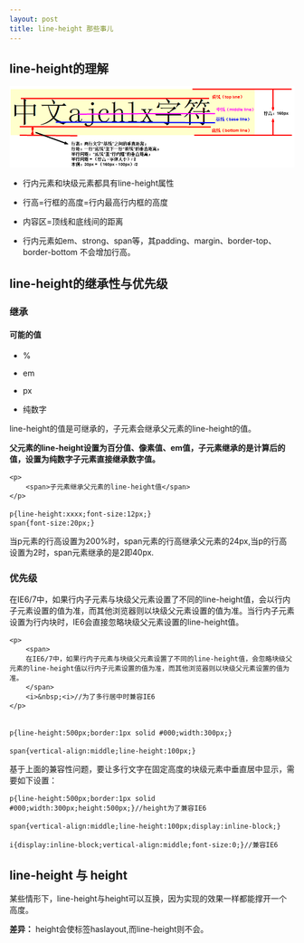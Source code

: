 ```yaml
---
layout: post
title: line-height 那些事儿
---
```

## line-height的理解

![行高](../images/o_line_height.png)


* 行内元素和块级元素都具有line-height属性

* 行高=行框的高度=行内最高行内框的高度

* 内容区=顶线和底线间的距离

* 行内元素如em、strong、span等，其padding、margin、border-top、border-bottom 不会增加行高。


## line-height的继承性与优先级

### 继承

#### 可能的值

* %

* em

* px

* 纯数字

line-height的值是可继承的，子元素会继承父元素的line-height的值。

**父元素的line-height设置为百分值、像素值、em值，子元素继承的是计算后的值，设置为纯数字子元素直接继承数字值。**

    <p>
        <span>子元素继承父元素的line-height值</span>
    </p>
    
    p{line-height:xxxx;font-size:12px;}
    span{font-size:20px;}
    
当p元素的行高设置为200%时，span元素的行高继承父元素的24px,当p的行高设置为2时，span元素继承的是2即40px.



### 优先级

在IE6/7中，如果行内子元素与块级父元素设置了不同的line-height值，会以行内子元素设置的值为准，而其他浏览器则以块级父元素设置的值为准。当行内子元素设置为行内块时，IE6会直接忽略块级父元素设置的line-height值。

    <p>
        <span>
        在IE6/7中，如果行内子元素与块级父元素设置了不同的line-height值，会忽略块级父元素的line-height值以行内子元素设置的值为准，而其他浏览器则以块级父元素设置的值为准。
        </span>
        <i>&nbsp;<i>//为了多行居中时兼容IE6
    </p>


    p{line-height:500px;border:1px solid #000;width:300px;}

    span{vertical-align:middle;line-height:100px;}


基于上面的兼容性问题，要让多行文字在固定高度的块级元素中垂直居中显示，需要如下设置：

    p{line-height:500px;border:1px solid #000;width:300px;height:500px;}//height为了兼容IE6

    span{vertical-align:middle;line-height:100px;display:inline-block;}

    i{display:inline-block;vertical-align:middle;font-size:0;}//兼容IE6
    
## line-height 与 height

某些情形下，line-height与height可以互换，因为实现的效果一样都能撑开一个高度。

**差异：** height会使标签haslayout,而line-height则不会。
